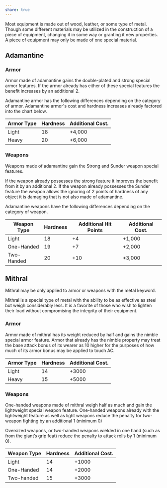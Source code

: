 ```yaml
---
share: true
---
```


Most equipment is made out of wood, leather, or some type of metal. Though some different materials may be utilized in the construction of a piece of equipment, changing it in some way or granting it new properties. A piece of equipment may only be made of one special material.

## Adamantine
### Armor

Armor made of adamantine gains the double-plated and strong special armor features. If the armor already has either of these special features the benefit increases by an additional 2.

Adamantine armor has the following differences depending on the category of armor. Adamantine armor's cost and hardness increases already factored into the chart below.


|Armor Type|Hardness|Additional Cost.|
|---|---|---|
|Light|18|+4,000|
|Heavy|20|+6,000|

### Weapons

Weapons made of adamantine gain the Strong and Sunder weapon special features.

If the weapon already possesses the strong feature it improves the benefit from it by an additional 2. If the weapon already possesses the Sunder feature the weapon allows the ignoring of 2 points of hardness of any object it is damaging that is not also made of adamantine.

Adamantine weapons have the following differences depending on the category of weapon.


|Weapon Type|Hardness|Additional Hit Points|Additional Cost.|
|---|---|---|---|
|Light|18|+4|+1,000|
|One-Handed|19|+7|+2,000|
|Two-Handed|20|+10|+3,000|

## Mithral

Mithral may be only applied to armor or weapons with the metal keyword.

Mithral is a special type of metal with the ability to be as effective as steel but weigh considerably less. It is a favorite of those who wish to lighten their load without compromising the integrity of their equipment.

### Armor

Armor made of mithral has its weight reduced by half and gains the nimble special armor feature. Armor that already has the nimble property may treat the base attack bonus of its wearer as 10 higher for the purposes of how much of its armor bonus may be applied to touch AC.

|Armor Type|Hardness|Additional Cost.|
|---|---|---|
|Light|14|+3000|
|Heavy|15|+5000|

### Weapons

One-handed weapons made of mithral weigh half as much and gain the lightweight special weapon feature. One-handed weapons already with the lightweight feature as well as light weapons reduce the penalty for two-weapon fighting by an additional 1 (minimum 0)

Oversized weapons, or two-handed weapons wielded in one hand (such as from the giant’s grip feat) reduce the penalty to attack rolls by 1 (minimum 0).

|Weapon Type|Hardness|Additional Cost.|
|---|---|---|
|Light|14|+1000|
|One-Handed|14|+2000|
|Two-handed|15|+3000|